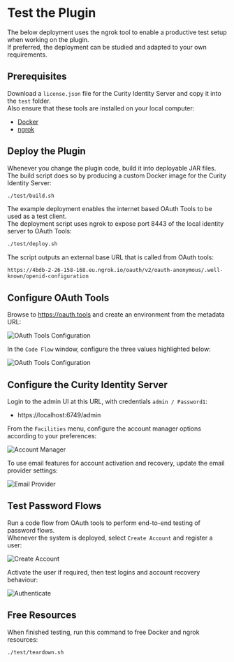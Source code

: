 # Test the Plugin

The below deployment uses the ngrok tool to enable a productive test setup when working on the plugin.\
If preferred, the deployment can be studied and adapted to your own requirements.

## Prerequisites

Download a `license.json` file for the Curity Identity Server and copy it into the `test` folder.\
Also ensure that these tools are installed on your local computer:

- [Docker](https://www.docker.com/products/docker-desktop)
- [ngrok](https://ngrok.com/download)

## Deploy the Plugin

Whenever you change the plugin code, build it into deployable JAR files.\
The build script does so by producing a custom Docker image for the Curity Identity Server:

```bash
./test/build.sh
```

The example deployment enables the internet based OAuth Tools to be used as a test client.\
The deployment script uses ngrok to expose port 8443 of the local identity server to OAuth Tools:

```bash
./test/deploy.sh
```

The script outputs an external base URL that is called from OAuth tools:

```text
https://4bdb-2-26-158-168.eu.ngrok.io/oauth/v2/oauth-anonymous/.well-known/openid-configuration
```

## Configure OAuth Tools

Browse to https://oauth.tools and create an environment from the metadata URL:

![OAuth Tools Configuration](images/oauthtools-configuration.png)

In the `Code Flow` window, configure the three values highlighted below:

![OAuth Tools Configuration](images/codeflow-settings.png)

## Configure the Curity Identity Server

Login to the admin UI at this URL, with credentials `admin / Password1`:

- https://localhost:6749/admin

From the `Facilities` menu, configure the account manager options according to your preferences:

![Account Manager](../doc/images/shared/account-manager.png)

To use email features for account activation and recovery, update the email provider settings:

![Email Provider](../doc/images/shared/email-provider.png)

## Test Password Flows

Run a code flow from OAuth tools to perform end-to-end testing of password flows.\
Whenever the system is deployed, select `Create Account` and register a user:

![Create Account](../doc/images/create-account/initial.png)

Activate the user if required, then test logins and account recovery behaviour:

![Authenticate](../doc/images/authentication/initial.png)

## Free Resources

When finished testing, run this command to free Docker and ngrok resources:

```bash
./test/teardown.sh
```
